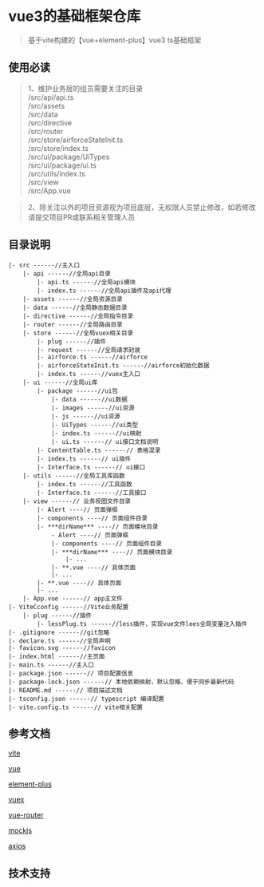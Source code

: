 # vue3的基础框架仓库

> 基于vite构建的【vue+element-plus】vue3 ts基础框架

## 使用必读

> 1、维护业务层的组员需要关注的目录
    <br> /src/api/api.ts
    <br> /src/assets
    <br> /src/data
    <br> /src/directive
    <br> /src/router
    <br> /src/store/airforceStateInit.ts
    <br> /src/store/index.ts
    <br> /src/ui/package/UiTypes
    <br> /src/ui/package/ui.ts
    <br> /src/utils/index.ts
    <br> /src/view
    <br> /src/App.vue

> 2、除关注以外的项目资源视为项目底层，无权限人员禁止修改，如若修改请提交项目PR或联系相关管理人员

## 目录说明

```
|- src ------//主入口
    |- api ------//全局api目录
        |- api.ts ------//全局api模块
        |- index.ts ------//全局api插件及api代理
    |- assets ------//全局资源目录
    |- data ------//全局静态数据目录
    |- directive ------//全局指令目录
    |- router ------//全局路由目录
    |- store ------//全局vuex相关目录
        |- plug ------//插件
        |- request ------//全局请求封装
        |- airforce.ts ------//airforce
        |- airforceStateInit.ts ------//airforce初始化数据
        |- index.ts ------//vuex主入口
    |- ui ------//全局ui库
        |- package ------//ui包
            |- data ------//ui数据
            |- images ------//ui资源
            |- js ------//ui资源
            |- UiTypes ------//ui类型
            |- index.ts ------//ui映射
            |- ui.ts ------// ui接口文档说明
        |- ContentTable.ts ------// 表格混录
        |- index.ts ------// ui插件
        |- Interface.ts ------// ui接口
    |- utils ------//全局工具库函数
        |- index.ts ------//工具函数
        |- Interface.ts ------//工具接口
    |- view ------// 业务视图文件目录
        |- Alert ----// 页面弹框
        |- components ----// 页面组件目录
        |- ***dirName*** ----// 页面模块目录
            - Alert ----// 页面弹框
            |- components ----// 页面组件目录
            |- ***dirName*** ----// 页面模块目录
                |- ...
            |- **.vue ----// 具体页面
            |- ...
        |- **.vue ----// 具体页面
        |- ...
    |- App.vue ------// app主文件
|- ViteCconfig ------//Vite业务配置
    |- plug ------//插件
        |- lessPlug.ts ------//less插件，实现vue文件lees全局变量注入插件
|- .gitignore ------//git忽略
|- declare.ts ------//全局声明
|- favicon.svg ------//favicon
|- index.html ------//主页面
|- main.ts ------//主入口
|- package.json ------// 项目配置信息
|- package-lock.json ------// 本地依赖映射，默认忽略，便于同步最新代码
|- README.md ------// 项目描述文档
|- tsconfig.json ------// typescript 编译配置
|- vite.config.ts ------// vite相关配置
```
## 参考文档

[vite](https://v3.cn.vuejs.org/)

[vue](https://v3.cn.vuejs.org/)

[element-plus](https://element-plus.gitee.io/zh-CN/)

[vuex](https://next.vuex.vuejs.org/)

[vue-router](https://next.router.vuejs.org/zh/)

[mockjs](http://mockjs.com/)

[axios](http://www.axios-js.com/)

## 技术支持